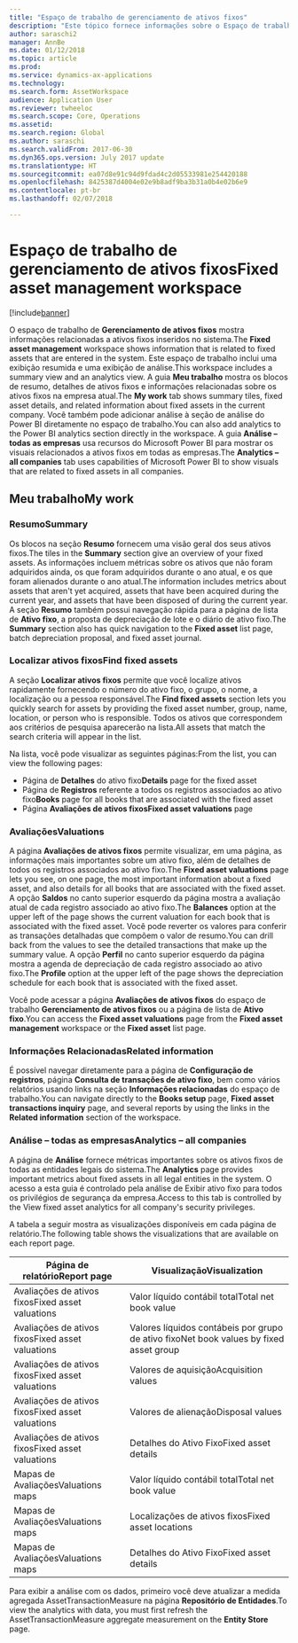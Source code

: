 ```yaml
---
title: "Espaço de trabalho de gerenciamento de ativos fixos"
description: "Este tópico fornece informações sobre o Espaço de trabalho de gerenciamento de ativos fixos Este espaço de trabalho mostra informações relacionadas a ativos fixos inseridos no sistema. Inclui uma exibição resumida e uma exibição de análise."
author: saraschi2
manager: AnnBe
ms.date: 01/12/2018
ms.topic: article
ms.prod: 
ms.service: dynamics-ax-applications
ms.technology: 
ms.search.form: AssetWorkspace
audience: Application User
ms.reviewer: twheeloc
ms.search.scope: Core, Operations
ms.assetid: 
ms.search.region: Global
ms.author: saraschi
ms.search.validFrom: 2017-06-30
ms.dyn365.ops.version: July 2017 update
ms.translationtype: HT
ms.sourcegitcommit: ea07d8e91c94d9fdad4c2d05533981e254420188
ms.openlocfilehash: 8425387d4004e02e9b8adf9ba3b31a0b4e02b6e9
ms.contentlocale: pt-br
ms.lasthandoff: 02/07/2018

---
```


# <a name="fixed-asset-management-workspace"></a><span data-ttu-id="bffc1-105">Espaço de trabalho de gerenciamento de ativos fixos</span><span class="sxs-lookup"><span data-stu-id="bffc1-105">Fixed asset management workspace</span></span>

[!include[banner](../includes/banner.md)]

<span data-ttu-id="bffc1-106">O espaço de trabalho de **Gerenciamento de ativos fixos** mostra informações relacionadas a ativos fixos inseridos no sistema.</span><span class="sxs-lookup"><span data-stu-id="bffc1-106">The **Fixed asset management** workspace shows information that is related to fixed assets that are entered in the system.</span></span> <span data-ttu-id="bffc1-107">Este espaço de trabalho inclui uma exibição resumida e uma exibição de análise.</span><span class="sxs-lookup"><span data-stu-id="bffc1-107">This workspace includes a summary view and an analytics view.</span></span> <span data-ttu-id="bffc1-108">A guia **Meu trabalho** mostra os blocos de resumo, detalhes de ativos fixos e informações relacionadas sobre os ativos fixos na empresa atual.</span><span class="sxs-lookup"><span data-stu-id="bffc1-108">The **My work** tab shows summary tiles, fixed asset details, and related information about fixed assets in the current company.</span></span> <span data-ttu-id="bffc1-109">Você também pode adicionar análise à seção de análise do Power BI diretamente no espaço de trabalho.</span><span class="sxs-lookup"><span data-stu-id="bffc1-109">You can also add analytics to the Power BI analytics section directly in the workspace.</span></span> <span data-ttu-id="bffc1-110">A guia **Análise – todas as empresas** usa recursos do Microsoft Power BI para mostrar os visuais relacionados a ativos fixos em todas as empresas.</span><span class="sxs-lookup"><span data-stu-id="bffc1-110">The **Analytics – all companies** tab uses capabilities of Microsoft Power BI to show visuals that are related to fixed assets in all companies.</span></span>

## <a name="my-work"></a><span data-ttu-id="bffc1-111">Meu trabalho</span><span class="sxs-lookup"><span data-stu-id="bffc1-111">My work</span></span>

### <a name="summary"></a><span data-ttu-id="bffc1-112">Resumo</span><span class="sxs-lookup"><span data-stu-id="bffc1-112">Summary</span></span>

<span data-ttu-id="bffc1-113">Os blocos na seção **Resumo** fornecem uma visão geral dos seus ativos fixos.</span><span class="sxs-lookup"><span data-stu-id="bffc1-113">The tiles in the **Summary** section give an overview of your fixed assets.</span></span> <span data-ttu-id="bffc1-114">As informações incluem métricas sobre os ativos que não foram adquiridos ainda, os que foram adquiridos durante o ano atual, e os que foram alienados durante o ano atual.</span><span class="sxs-lookup"><span data-stu-id="bffc1-114">The information includes metrics about assets that aren't yet acquired, assets that have been acquired during the current year, and assets that have been disposed of during the current year.</span></span> <span data-ttu-id="bffc1-115">A seção **Resumo** também possui navegação rápida para a página de lista de **Ativo fixo**, a proposta de depreciação de lote e o diário de ativo fixo.</span><span class="sxs-lookup"><span data-stu-id="bffc1-115">The **Summary** section also has quick navigation to the **Fixed asset** list page, batch depreciation proposal, and fixed asset journal.</span></span>

### <a name="find-fixed-assets"></a><span data-ttu-id="bffc1-116">Localizar ativos fixos</span><span class="sxs-lookup"><span data-stu-id="bffc1-116">Find fixed assets</span></span>

<span data-ttu-id="bffc1-117">A seção **Localizar ativos fixos** permite que você localize ativos rapidamente fornecendo o número do ativo fixo, o grupo, o nome, a localização ou a pessoa responsável.</span><span class="sxs-lookup"><span data-stu-id="bffc1-117">The **Find fixed assets** section lets you quickly search for assets by providing the fixed asset number, group, name, location, or person who is responsible.</span></span> <span data-ttu-id="bffc1-118">Todos os ativos que correspondem aos critérios de pesquisa aparecerão na lista.</span><span class="sxs-lookup"><span data-stu-id="bffc1-118">All assets that match the search criteria will appear in the list.</span></span>

<span data-ttu-id="bffc1-119">Na lista, você pode visualizar as seguintes páginas:</span><span class="sxs-lookup"><span data-stu-id="bffc1-119">From the list, you can view the following pages:</span></span>

 - <span data-ttu-id="bffc1-120">Página de **Detalhes** do ativo fixo</span><span class="sxs-lookup"><span data-stu-id="bffc1-120">**Details** page for the fixed asset</span></span>
 - <span data-ttu-id="bffc1-121">Página de **Registros** referente a todos os registros associados ao ativo fixo</span><span class="sxs-lookup"><span data-stu-id="bffc1-121">**Books** page for all books that are associated with the fixed asset</span></span>
 - <span data-ttu-id="bffc1-122">Página **Avaliações de ativos fixos**</span><span class="sxs-lookup"><span data-stu-id="bffc1-122">**Fixed asset valuations** page</span></span>

### <a name="valuations"></a><span data-ttu-id="bffc1-123">Avaliações</span><span class="sxs-lookup"><span data-stu-id="bffc1-123">Valuations</span></span>

<span data-ttu-id="bffc1-124">A página **Avaliações de ativos fixos** permite visualizar, em uma página, as informações mais importantes sobre um ativo fixo, além de detalhes de todos os registros associados ao ativo fixo.</span><span class="sxs-lookup"><span data-stu-id="bffc1-124">The **Fixed asset valuations** page lets you see, on one page, the most important information about a fixed asset, and also details for all books that are associated with the fixed asset.</span></span> <span data-ttu-id="bffc1-125">A opção **Saldos** no canto superior esquerdo da página mostra a avaliação atual de cada registro associado ao ativo fixo.</span><span class="sxs-lookup"><span data-stu-id="bffc1-125">The **Balances** option at the upper left of the page shows the current valuation for each book that is associated with the fixed asset.</span></span> <span data-ttu-id="bffc1-126">Você pode reverter os valores para conferir as transações detalhadas que compõem o valor de resumo.</span><span class="sxs-lookup"><span data-stu-id="bffc1-126">You can drill back from the values to see the detailed transactions that make up the summary value.</span></span> <span data-ttu-id="bffc1-127">A opção **Perfil** no canto superior esquerdo da página mostra a agenda de depreciação de cada registro associado ao ativo fixo.</span><span class="sxs-lookup"><span data-stu-id="bffc1-127">The **Profile** option at the upper left of the page shows the depreciation schedule for each book that is associated with the fixed asset.</span></span>

<span data-ttu-id="bffc1-128">Você pode acessar a página **Avaliações de ativos fixos** do espaço de trabalho **Gerenciamento de ativos fixos** ou a página de lista de **Ativo fixo**.</span><span class="sxs-lookup"><span data-stu-id="bffc1-128">You can access the **Fixed asset valuations** page from the **Fixed asset management** workspace or the **Fixed asset** list page.</span></span>

### <a name="related-information"></a><span data-ttu-id="bffc1-129">Informações Relacionadas</span><span class="sxs-lookup"><span data-stu-id="bffc1-129">Related information</span></span>

<span data-ttu-id="bffc1-130">É possível navegar diretamente para a página de **Configuração de registros**, página **Consulta de transações de ativo fixo**, bem como vários relatórios usando links na seção **Informações relacionadas** do espaço de trabalho.</span><span class="sxs-lookup"><span data-stu-id="bffc1-130">You can navigate directly to the **Books setup** page, **Fixed asset transactions inquiry** page, and several reports by using the links in the **Related information** section of the workspace.</span></span>

### <a name="analytics--all-companies"></a><span data-ttu-id="bffc1-131">Análise – todas as empresas</span><span class="sxs-lookup"><span data-stu-id="bffc1-131">Analytics – all companies</span></span>

<span data-ttu-id="bffc1-132">A página de **Análise** fornece métricas importantes sobre os ativos fixos de todas as entidades legais do sistema.</span><span class="sxs-lookup"><span data-stu-id="bffc1-132">The **Analytics** page provides important metrics about fixed assets in all legal entities in the system.</span></span> <span data-ttu-id="bffc1-133">O acesso a esta guia é controlado pela análise de Exibir ativo fixo para todos os privilégios de segurança da empresa.</span><span class="sxs-lookup"><span data-stu-id="bffc1-133">Access to this tab is controlled by the View fixed asset analytics for all company's security privileges.</span></span>

<span data-ttu-id="bffc1-134">A tabela a seguir mostra as visualizações disponíveis em cada página de relatório.</span><span class="sxs-lookup"><span data-stu-id="bffc1-134">The following table shows the visualizations that are available on each report page.</span></span>

| <span data-ttu-id="bffc1-135">Página de relatório</span><span class="sxs-lookup"><span data-stu-id="bffc1-135">Report page</span></span>            | <span data-ttu-id="bffc1-136">Visualização</span><span class="sxs-lookup"><span data-stu-id="bffc1-136">Visualization</span></span>        |
|------------------------|----------------------|
| <span data-ttu-id="bffc1-137">Avaliações de ativos fixos</span><span class="sxs-lookup"><span data-stu-id="bffc1-137">Fixed asset valuations</span></span> | <span data-ttu-id="bffc1-138">Valor líquido contábil total</span><span class="sxs-lookup"><span data-stu-id="bffc1-138">Total net book value</span></span> |
| <span data-ttu-id="bffc1-139">Avaliações de ativos fixos</span><span class="sxs-lookup"><span data-stu-id="bffc1-139">Fixed asset valuations</span></span> | <span data-ttu-id="bffc1-140">Valores líquidos contábeis por grupo de ativo fixo</span><span class="sxs-lookup"><span data-stu-id="bffc1-140">Net book values by fixed asset group</span></span> |
| <span data-ttu-id="bffc1-141">Avaliações de ativos fixos</span><span class="sxs-lookup"><span data-stu-id="bffc1-141">Fixed asset valuations</span></span> | <span data-ttu-id="bffc1-142">Valores de aquisição</span><span class="sxs-lookup"><span data-stu-id="bffc1-142">Acquisition values</span></span> |
| <span data-ttu-id="bffc1-143">Avaliações de ativos fixos</span><span class="sxs-lookup"><span data-stu-id="bffc1-143">Fixed asset valuations</span></span> | <span data-ttu-id="bffc1-144">Valores de alienação</span><span class="sxs-lookup"><span data-stu-id="bffc1-144">Disposal values</span></span> |
| <span data-ttu-id="bffc1-145">Avaliações de ativos fixos</span><span class="sxs-lookup"><span data-stu-id="bffc1-145">Fixed asset valuations</span></span> | <span data-ttu-id="bffc1-146">Detalhes do Ativo Fixo</span><span class="sxs-lookup"><span data-stu-id="bffc1-146">Fixed asset details</span></span> |
| <span data-ttu-id="bffc1-147">Mapas de Avaliações</span><span class="sxs-lookup"><span data-stu-id="bffc1-147">Valuations maps</span></span>        | <span data-ttu-id="bffc1-148">Valor líquido contábil total</span><span class="sxs-lookup"><span data-stu-id="bffc1-148">Total net book value</span></span> |
| <span data-ttu-id="bffc1-149">Mapas de Avaliações</span><span class="sxs-lookup"><span data-stu-id="bffc1-149">Valuations maps</span></span>        | <span data-ttu-id="bffc1-150">Localizações de ativos fixos</span><span class="sxs-lookup"><span data-stu-id="bffc1-150">Fixed asset locations</span></span> |
| <span data-ttu-id="bffc1-151">Mapas de Avaliações</span><span class="sxs-lookup"><span data-stu-id="bffc1-151">Valuations maps</span></span>        | <span data-ttu-id="bffc1-152">Detalhes do Ativo Fixo</span><span class="sxs-lookup"><span data-stu-id="bffc1-152">Fixed asset details</span></span> |

<span data-ttu-id="bffc1-153">Para exibir a análise com os dados, primeiro você deve atualizar a medida agregada AssetTransactionMeasure na página **Repositório de Entidades**.</span><span class="sxs-lookup"><span data-stu-id="bffc1-153">To view the analytics with data, you must first refresh the AssetTransactionMeasure aggregate measurement on the **Entity Store** page.</span></span>


